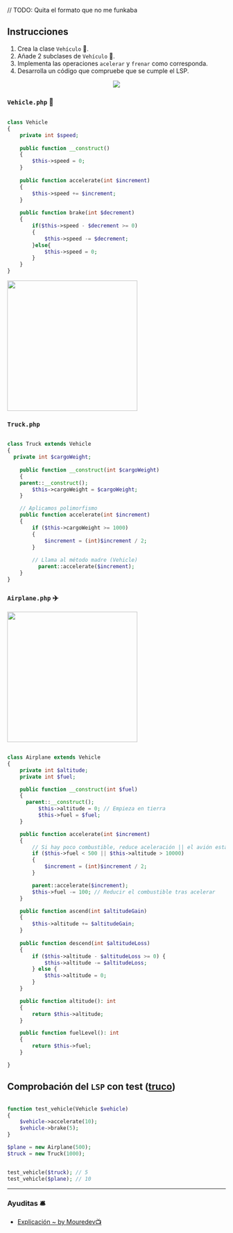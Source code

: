 // TODO: Quita el formato que no me funkaba

## Instrucciones

1. Crea la clase `Vehículo` 🚙.
2. Añade 2 subclases de `Vehículo` 🚙.
3. Implementa las operaciones `acelerar` y `frenar` como corresponda.
4. Desarrolla un código que compruebe que se cumple el LSP.

<p align=center>
  <img src="https://github.com/user-attachments/assets/6a362881-703d-4b39-8727-a04343715149"  />
</p>

### `Vehicle.php` 🚙

```php

class Vehicle
{
	private int $speed;
	
	public function __construct()
	{
		$this->speed = 0;
	}
	
	public function accelerate(int $increment)
	{
		$this->speed += $increment;
	}
	
	public function brake(int $decrement)
	{
		if($this->speed - $decrement >= 0)
		{
			$this->speed -= $decrement;
		}else{
			$this->speed = 0;
		}
	}
}

```


<img src="https://github.com/user-attachments/assets/81020006-5af2-4d75-a2f1-eed8b9f7e67e" height="300" />

### `Truck.php` 

```php

class Truck extends Vehicle
{
  private int $cargoWeight;
	
	public function __construct(int $cargoWeight)
	{
    parent::__construct();
		$this->cargoWeight = $cargoWeight;
	}

	// Aplicamos polimorfismo
	public function accelerate(int $increment)
	{
		if ($this->cargoWeight >= 1000) 
		{
			$increment = (int)$increment / 2;
		}
		
  		// Llama al método madre (Vehicle)
		  parent::accelerate($increment);
	}
}

```



### `Airplane.php` ✈️

<img src="https://github.com/user-attachments/assets/302c2a59-cb4e-4b28-820a-63622ce87b66" height="300" />


```php

class Airplane extends Vehicle
{
	private int $altitude;
	private int $fuel;

	public function __construct(int $fuel)
	{
      parent::__construct();
		  $this->altitude = 0; // Empieza en tierra
		  $this->fuel = $fuel;
	}

	public function accelerate(int $increment)
	{
		// Si hay poco combustible, reduce aceleración || el avión está a 10.000m de altitud
		if ($this->fuel < 500 || $this->altitude > 10000) 
		{
			$increment = (int)$increment / 2;
		}

		parent::accelerate($increment);
		$this->fuel -= 100; // Reducir el combustible tras acelerar
	}

	public function ascend(int $altitudeGain)
	{
		$this->altitude += $altitudeGain;
	}
	
	public function descend(int $altitudeLoss)
	{
		if ($this->altitude - $altitudeLoss >= 0) {
			$this->altitude -= $altitudeLoss;
		} else {
			$this->altitude = 0;
		}
	}

	public function altitude(): int
    {
        return $this->altitude;
    }

    public function fuelLevel(): int
    {
        return $this->fuel;
    }

}

```

## Comprobación del `LSP` con test ([truco](https://github.com/thaishdz/mastering-php/edit/main/SOLID/Liskov%20Substitution/#como-sé-que-estoy-violando-el-liskov))

```php

function test_vehicle(Vehicle $vehicle)
{
	$vehicle->accelerate(10);
	$vehicle->brake(5);
}

$plane = new Airplane(500);
$truck = new Truck(1000);


test_vehicle($truck); // 5
test_vehicle($plane); // 10

```

---

### Ayuditas 🛎️

- [Explicación ~ by Mouredev📺](https://www.youtube.com/watch?v=SgHoiF1KLTo)
